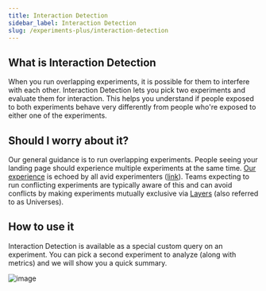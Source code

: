 ```yaml
---
title: Interaction Detection
sidebar_label: Interaction Detection
slug: /experiments-plus/interaction-detection
---
```


## What is Interaction Detection
When you run overlapping experiments, it is possible for them to interfere with each other. Interaction Detection lets you pick two experiments and evaluate them for interaction. This helps you understand if  people exposed to both experiments behave very differently from people who're exposed to either one of the experiments.  

## Should I worry about it?
Our general guidance is to run overlapping experiments. People seeing your landing page should experience multiple experiments at the same time. [Our experience](https://www.statsig.com/blog/embracing-overlapping-a-b-tests-and-the-danger-of-isolating-experiments) is echoed by all avid experimenters ([link](https://www.microsoft.com/en-us/research/articles/a-b-interactions-a-call-to-relax/)). Teams expecting to run conflicting experiments are typically aware of this  and can avoid conflicts by making experiments mutually exclusive via [Layers](https://docs.statsig.com/layers) (also referred to as Universes).

## How to use it
Interaction Detection is available as a special custom query on an experiment. You can pick a second experiment to analyze (along with metrics) and we will show you a quick summary. 

![image](https://github.com/user-attachments/assets/ba64afe5-3c40-4c72-a2f1-dd36add6b05c)
